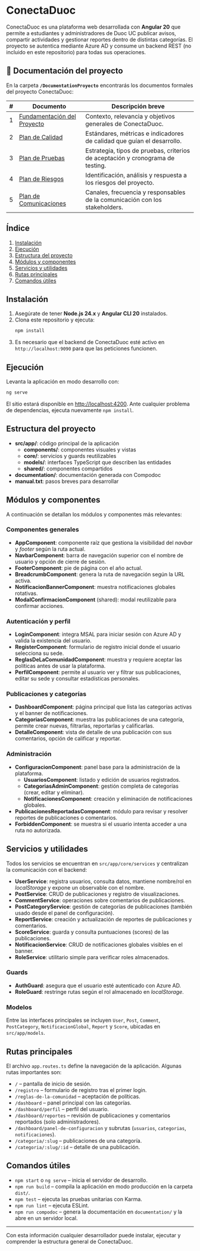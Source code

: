 # ConectaDuoc
ConectaDuoc es una plataforma web desarrollada con **Angular 20** que permite a estudiantes y administradores de Duoc UC publicar avisos, compartir actividades y gestionar reportes dentro de distintas categorías. El proyecto se autentica mediante Azure AD y consume un backend REST (no incluido en este repositorio) para todas sus operaciones.

## 📄 Documentación del proyecto

En la carpeta **`/DocumentationProyecto`** encontrarás los documentos formales del proyecto ConectaDuoc:

| # | Documento | Descripción breve |
|---|-----------|-------------------|
| 1 | [Fundamentación del Proyecto](DocumentaciónProyecto/1.%20Fundamentación%20delProyecto.docx) | Contexto, relevancia y objetivos generales de ConectaDuoc. |
| 2 | [Plan de Calidad](DocumentaciónProyecto/2.%20Plan%20de%20Calidad.docx) | Estándares, métricas e indicadores de calidad que guían el desarrollo. |
| 3 | [Plan de Pruebas](DocumentaciónProyecto/3.%20Plan%20de%20Pruebas.docx) | Estrategia, tipos de pruebas, criterios de aceptación y cronograma de testing. |
| 4 | [Plan de Riesgos](DocumentaciónProyecto/4.%20Plan%20de%20Riesgos.docx) | Identificación, análisis y respuesta a los riesgos del proyecto. |
| 5 | [Plan de Comunicaciones](DocumentaciónProyecto/5.%20Plan%20de%20Comunicaciones.docx) | Canales, frecuencia y responsables de la comunicación con los stakeholders. |

## Índice
1. [Instalación](#instalacion)
2. [Ejecución](#ejecucion)
3. [Estructura del proyecto](#estructura-del-proyecto)
4. [Módulos y componentes](#modulos-y-componentes)
5. [Servicios y utilidades](#servicios-y-utilidades)
6. [Rutas principales](#rutas-principales)
7. [Comandos útiles](#comandos-utiles)

## Instalación
1. Asegúrate de tener **Node.js 24.x** y **Angular CLI 20** instalados.
2. Clona este repositorio y ejecuta:
   ```bash
   npm install
   ```
3. Es necesario que el backend de ConectaDuoc esté activo en `http://localhost:9090` para que las peticiones funcionen.

## Ejecución
Levanta la aplicación en modo desarrollo con:
```bash
ng serve
```
El sitio estará disponible en [http://localhost:4200](http://localhost:4200). Ante cualquier problema de dependencias, ejecuta nuevamente `npm install`.

## Estructura del proyecto
- **src/app/**: código principal de la aplicación
  - **components/**: componentes visuales y vistas
  - **core/**: servicios y guards reutilizables
  - **models/**: interfaces TypeScript que describen las entidades
  - **shared/**: componentes compartidos
- **documentation/**: documentación generada con Compodoc
- **manual.txt**: pasos breves para desarrollar

## Módulos y componentes
A continuación se detallan los módulos y componentes más relevantes:

### Componentes generales
- **AppComponent**: componente raíz que gestiona la visibilidad del *navbar* y *footer* según la ruta actual.
- **NavbarComponent**: barra de navegación superior con el nombre de usuario y opción de cierre de sesión.
- **FooterComponent**: pie de página con el año actual.
- **BreadcrumbComponent**: genera la ruta de navegación según la URL activa.
- **NotificacionBannerComponent**: muestra notificaciones globales rotativas.
- **ModalConfirmacionComponent** (shared): modal reutilizable para confirmar acciones.

### Autenticación y perfil
- **LoginComponent**: integra MSAL para iniciar sesión con Azure AD y valida la existencia del usuario.
- **RegisterComponent**: formulario de registro inicial donde el usuario selecciona su sede.
- **ReglasDeLaComunidadComponent**: muestra y requiere aceptar las políticas antes de usar la plataforma.
- **PerfilComponent**: permite al usuario ver y filtrar sus publicaciones, editar su sede y consultar estadísticas personales.

### Publicaciones y categorías
- **DashboardComponent**: página principal que lista las categorías activas y el banner de notificaciones.
- **CategoriasComponent**: muestra las publicaciones de una categoría, permite crear nuevas, filtrarlas, reportarlas y calificarlas.
- **DetalleComponent**: vista de detalle de una publicación con sus comentarios, opción de calificar y reportar.

### Administración
- **ConfiguracionComponent**: panel base para la administración de la plataforma.
  - **UsuariosComponent**: listado y edición de usuarios registrados.
  - **CategoriasAdminComponent**: gestión completa de categorías (crear, editar y eliminar).
  - **NotificacionesComponent**: creación y eliminación de notificaciones globales.
- **PublicacionesReportadasComponent**: módulo para revisar y resolver reportes de publicaciones o comentarios.
- **ForbiddenComponent**: se muestra si el usuario intenta acceder a una ruta no autorizada.

## Servicios y utilidades
Todos los servicios se encuentran en `src/app/core/services` y centralizan la comunicación con el backend:
- **UserService**: registra usuarios, consulta datos, mantiene nombre/rol en *localStorage* y expone un observable con el nombre.
- **PostService**: CRUD de publicaciones y registro de visualizaciones.
- **CommentService**: operaciones sobre comentarios de publicaciones.
- **PostCategoryService**: gestión de categorías de publicaciones (también usado desde el panel de configuración).
- **ReportService**: creación y actualización de reportes de publicaciones y comentarios.
- **ScoreService**: guarda y consulta puntuaciones (scores) de las publicaciones.
- **NotificacionService**: CRUD de notificaciones globales visibles en el banner.
- **RoleService**: utilitario simple para verificar roles almacenados.

### Guards
- **AuthGuard**: asegura que el usuario esté autenticado con Azure AD.
- **RoleGuard**: restringe rutas según el rol almacenado en *localStorage*.

### Modelos
Entre las interfaces principales se incluyen `User`, `Post`, `Comment`, `PostCategory`, `NotificacionGlobal`, `Report` y `Score`, ubicadas en `src/app/models`.

## Rutas principales
El archivo `app.routes.ts` define la navegación de la aplicación. Algunas rutas importantes son:
- `/` – pantalla de inicio de sesión.
- `/registro` – formulario de registro tras el primer login.
- `/reglas-de-la-comunidad` – aceptación de políticas.
- `/dashboard` – panel principal con las categorías.
- `/dashboard/perfil` – perfil del usuario.
- `/dashboard/reportes` – revisión de publicaciones y comentarios reportados (solo administradores).
- `/dashboard/panel-de-configuracion` y subrutas (`usuarios`, `categorias`, `notificaciones`).
- `/categoria/:slug` – publicaciones de una categoría.
- `/categoria/:slug/:id` – detalle de una publicación.

## Comandos útiles
- `npm start` o `ng serve` – inicia el servidor de desarrollo.
- `npm run build` – compila la aplicación en modo producción en la carpeta `dist/`.
- `npm test` – ejecuta las pruebas unitarias con Karma.
- `npm run lint` – ejecuta ESLint.
- `npm run compodoc` – genera la documentación en `documentation/` y la abre en un servidor local.

---
Con esta información cualquier desarrollador puede instalar, ejecutar y comprender la estructura general de ConectaDuoc.
